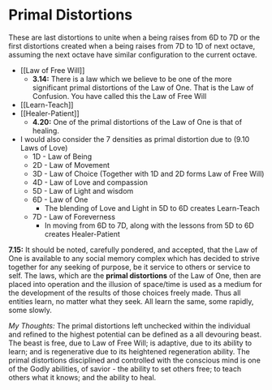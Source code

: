 # Primal Distortions
These are last distortions to unite when a being raises from 6D to 7D or the first distortions created when a being raises from 7D to 1D of next octave, assuming the next octave have similar configuration to the current octave.

- [[Law of Free Will]]
	- **3.14:** There is a law which we believe to be one of the more significant primal distortions of the Law of One. That is the Law of Confusion. You have called this the Law of Free Will
- [[Learn-Teach]]
- [[Healer-Patient]]
	- **4.20:** One of the primal distortions of the Law of One is that of healing.
- I would also consider the 7 densities as primal distortion due to (9.10 Laws of Love)
	- 1D - Law of Being
	- 2D - Law of Movement 
	- 3D - Law of Choice (Together with 1D and 2D forms Law of Free Will)
	- 4D - Law of Love and compassion
	- 5D - Law of Light and wisdom
	- 6D - Law of One
		- The blending of Love and Light in 5D to 6D creates Learn-Teach
	- 7D - Law of Foreverness
		- In moving from 6D to 7D, along with the lessons from 5D to 6D creates Healer-Patient

**7.15:** It should be noted, carefully pondered, and accepted, that the Law of One is available to any social memory complex which has decided to strive together for any seeking of purpose, be it service to others or service to self. The laws, which are the **primal distortions** of the Law of One, then are placed into operation and the illusion of space/time is used as a medium for the development of the results of those choices freely made. Thus all entities learn, no matter what they seek. All learn the same, some rapidly, some slowly.

*My Thoughts:* The primal distortions left unchecked within the individual and refined to the highest potential can be defined as a all devouring beast. The beast is free, due to Law of Free Will; is adaptive, due to its ability to learn; and is regenerative due to its heightened regeneration ability. The primal distortions disciplined and controlled with the conscious mind is one of the Godly abilities, of savior - the ability to set others free; to teach others what it knows; and the ability to heal.